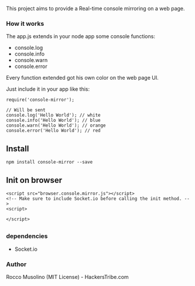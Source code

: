 This project aims to provide a Real-time console mirroring on a web page. 

### How it works

The app.js extends in your node app some console functions:
- console.log
- console.info
- console.warn
- console.error

Every function extended got his own color on the web page UI.

Just include it in your app like this:

    require('console-mirror');

    // Will be sent
    console.log('Hello World'); // white
    console.info('Hello World'); // blue
    console.warn('Hello World'); // orange
    console.error('Hello World'); // red

## Install

    npm install console-mirror --save

## Init on browser

	<script src="browser.console.mirror.js"></script>
	<!-- Make sure to include Socket.io before calling the init method. -->
	<script>

	</script>

##


### dependencies

- Socket.io

### Author

Rocco Musolino (MIT License) - HackersTribe.com
